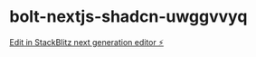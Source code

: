 # bolt-nextjs-shadcn-uwggvvyq

[Edit in StackBlitz next generation editor ⚡️](https://stackblitz.com/~/github.com/ryograhhh/bolt-nextjs-shadcn-uwggvvyq)
